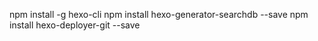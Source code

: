 npm install -g hexo-cli 
npm install hexo-generator-searchdb --save
npm install hexo-deployer-git --save
